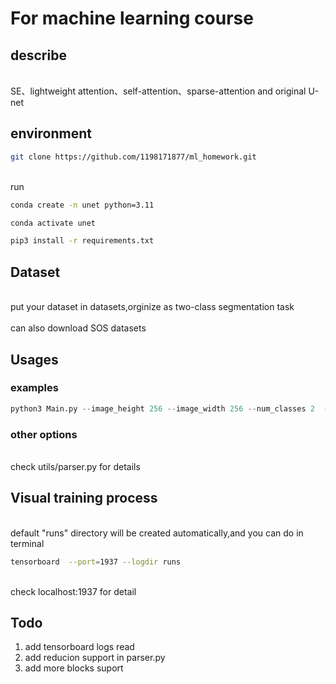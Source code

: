 # For machine learning course
## describe
</br> SE、lightweight attention、self-attention、sparse-attention and original U-net </br>

## environment
```bash
git clone https://github.com/1198171877/ml_homework.git
```

</br> run </br>
```bash
conda create -n unet python=3.11
```
```bash
conda activate unet
```
```bash
pip3 install -r requirements.txt
```
## Dataset
</br> put your dataset in datasets,orginize as two-class segmentation task </br>
</br> can also download SOS datasets </br>

## Usages
### examples

```python
python3 Main.py --image_height 256 --image_width 256 --num_classes 2  --dataset_path ./datasets/SOS/palsar --epochs 100 
```


### other options
</br> check utils/parser.py for details</br>

## Visual training process
</br>default "runs" directory will be created automatically,and you can do in terminal</br>
 ```bash 
tensorboard  --port=1937 --logdir runs 
```
</br> check localhost:1937 for detail<br>

## Todo
1. add tensorboard logs read
2. add reducion support in parser.py
3. add more blocks suport
